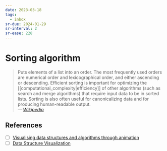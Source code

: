 ```yaml
---
date: 2023-03-18
tags:
  - inbox
sr-due: 2024-01-29
sr-interval: 2
sr-ease: 228
---
```


# Sorting algorithm

> Puts elements of a list into an order. The most frequently used orders are
> numerical order and lexicographical order, and either ascending or descending.
> Efficient sorting is important for optimizing the
> [[computational_complexity|efficiency]] of other algorithms (such as search
> and merge algorithms) that require input data to be in sorted lists. Sorting
> is also often useful for canonicalizing data and for producing human-readable
> output.\
> — <cite>[Wikipedia](https://en.wikipedia.org/wiki/Sorting_algorithm)</cite>

## References

- [ ] [Visualising data structures and algorithms through animation](https://visualgo.net/en/sorting)
- [ ] [Data Structure Visualization](https://www.cs.usfca.edu/~galles/visualization/Algorithms.html)
